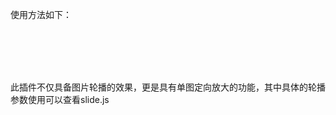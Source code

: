 使用方法如下：
<script src="js/jquery-1.11.0.min.js"></script><br>
<script src="js/slide.js"></script><br>
<script src="js/zoom.js"></script><br>
<script type="text/javascript"><br>
	$(window).load(function() {<br>
		$('#featured').PASlide({<br>
			timer:false,<br>
			animationSpeed:500,<br>
			animation:'horizontal-push',<br>
			resizeBox:'#imgContainer',<br>
		});<br>
	});<br>
</script><br>

此插件不仅具备图片轮播的效果，更是具有单图定向放大的功能，其中具体的轮播参数使用可以查看slide.js
